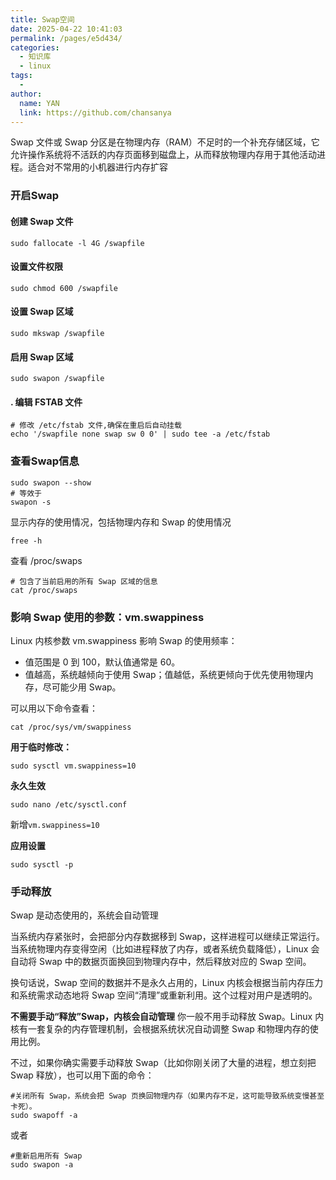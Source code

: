 ```yaml
---
title: Swap空间
date: 2025-04-22 10:41:03
permalink: /pages/e5d434/
categories:
  - 知识库
  - linux
tags:
  - 
author: 
  name: YAN
  link: https://github.com/chansanya
---
```


Swap 文件或 Swap 分区是在物理内存（RAM）不足时的一个补充存储区域，它允许操作系统将不活跃的内存页面移到磁盘上，从而释放物理内存用于其他活动进程。适合对不常用的小机器进行内存扩容
<!-- more -->

### 开启Swap

#### 创建 Swap 文件
```shell
sudo fallocate -l 4G /swapfile
```
#### 设置文件权限
```shell
sudo chmod 600 /swapfile

```
#### 设置 Swap 区域
```shell
sudo mkswap /swapfile

```
####  启用 Swap 区域
```shell
sudo swapon /swapfile
```
#### . 编辑 FSTAB 文件
```shell
# 修改 /etc/fstab 文件,确保在重启后自动挂载
echo '/swapfile none swap sw 0 0' | sudo tee -a /etc/fstab
```


### 查看Swap信息
```shell
sudo swapon --show
# 等效于
swapon -s
```

显示内存的使用情况，包括物理内存和 Swap 的使用情况
```shell
free -h
```

查看 /proc/swaps
```shell
# 包含了当前启用的所有 Swap 区域的信息
cat /proc/swaps
```



### 影响 Swap 使用的参数：vm.swappiness
Linux 内核参数 vm.swappiness 影响 Swap 的使用频率：

- 值范围是 0 到 100，默认值通常是 60。
- 值越高，系统越倾向于使用 Swap；值越低，系统更倾向于优先使用物理内存，尽可能少用 Swap。

可以用以下命令查看：

```shell
cat /proc/sys/vm/swappiness
```

**用于临时修改：**
```shell
sudo sysctl vm.swappiness=10
```

**永久生效**
```shell
sudo nano /etc/sysctl.conf
```
新增`vm.swappiness=10`

**应用设置**
```shell
sudo sysctl -p
```

### 手动释放
Swap 是动态使用的，系统会自动管理

当系统内存紧张时，会把部分内存数据移到 Swap，这样进程可以继续正常运行。
当系统物理内存变得空闲（比如进程释放了内存，或者系统负载降低），Linux 会自动将 Swap 中的数据页面换回到物理内存中，然后释放对应的 Swap 空间。

换句话说，Swap 空间的数据并不是永久占用的，Linux 内核会根据当前内存压力和系统需求动态地将 Swap 空间“清理”或重新利用。这个过程对用户是透明的。

**不需要手动“释放”Swap，内核会自动管理**
你一般不用手动释放 Swap。Linux 内核有一套复杂的内存管理机制，会根据系统状况自动调整 Swap 和物理内存的使用比例。

不过，如果你确实需要手动释放 Swap（比如你刚关闭了大量的进程，想立刻把 Swap 释放），也可以用下面的命令：


```shell
#关闭所有 Swap，系统会把 Swap 页换回物理内存（如果内存不足，这可能导致系统变慢甚至卡死）。
sudo swapoff -a
```

或者

```shell
#重新启用所有 Swap
sudo swapon -a
```